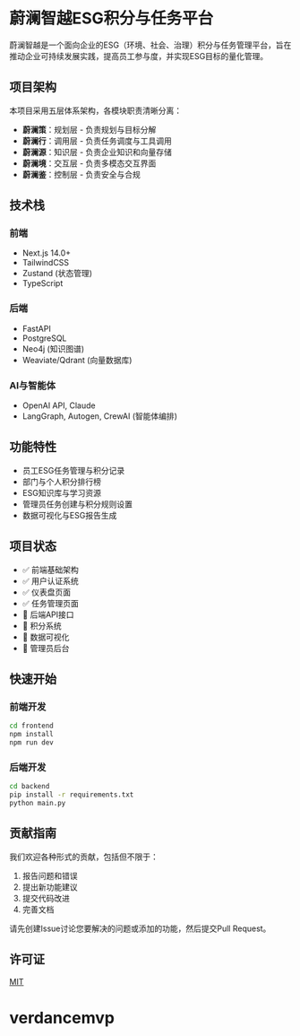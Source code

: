 # 蔚澜智越ESG积分与任务平台

蔚澜智越是一个面向企业的ESG（环境、社会、治理）积分与任务管理平台，旨在推动企业可持续发展实践，提高员工参与度，并实现ESG目标的量化管理。

## 项目架构

本项目采用五层体系架构，各模块职责清晰分离：

- **蔚澜策**：规划层 - 负责规划与目标分解
- **蔚澜行**：调用层 - 负责任务调度与工具调用
- **蔚澜源**：知识层 - 负责企业知识和向量存储
- **蔚澜境**：交互层 - 负责多模态交互界面
- **蔚澜鉴**：控制层 - 负责安全与合规

## 技术栈

### 前端
- Next.js 14.0+
- TailwindCSS
- Zustand (状态管理)
- TypeScript

### 后端
- FastAPI
- PostgreSQL
- Neo4j (知识图谱)
- Weaviate/Qdrant (向量数据库)

### AI与智能体
- OpenAI API, Claude
- LangGraph, Autogen, CrewAI (智能体编排)

## 功能特性

- 员工ESG任务管理与积分记录
- 部门与个人积分排行榜
- ESG知识库与学习资源
- 管理员任务创建与积分规则设置
- 数据可视化与ESG报告生成

## 项目状态

- ✅ 前端基础架构
- ✅ 用户认证系统
- ✅ 仪表盘页面
- ✅ 任务管理页面
- 🚧 后端API接口
- 🚧 积分系统
- 📅 数据可视化
- 📅 管理员后台

## 快速开始

### 前端开发
```bash
cd frontend
npm install
npm run dev
```

### 后端开发
```bash
cd backend
pip install -r requirements.txt
python main.py
```

## 贡献指南

我们欢迎各种形式的贡献，包括但不限于：

1. 报告问题和错误
2. 提出新功能建议
3. 提交代码改进
4. 完善文档

请先创建Issue讨论您要解决的问题或添加的功能，然后提交Pull Request。

## 许可证

[MIT](LICENSE)
# verdancemvp
